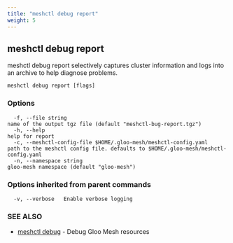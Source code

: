 ```yaml
---
title: "meshctl debug report"
weight: 5
---
```

## meshctl debug report

meshctl debug report selectively captures cluster information and logs into an archive to help diagnose problems.

```
meshctl debug report [flags]
```

### Options

```
  -f, --file string                                                name of the output tgz file (default "meshctl-bug-report.tgz")
  -h, --help                                                       help for report
  -c, --meshctl-config-file $HOME/.gloo-mesh/meshctl-config.yaml   path to the meshctl config file. defaults to $HOME/.gloo-mesh/meshctl-config.yaml
  -n, --namespace string                                           gloo-mesh namespace (default "gloo-mesh")
```

### Options inherited from parent commands

```
  -v, --verbose   Enable verbose logging
```

### SEE ALSO

* [meshctl debug](../meshctl_debug)	 - Debug Gloo Mesh resources

